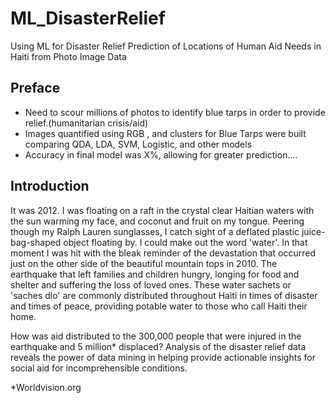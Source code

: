 # ML_DisasterRelief
Using ML for Disaster Relief Prediction of Locations of Human Aid Needs in Haiti from Photo Image Data 

## Preface

*	Need to scour millions of photos to identify blue tarps in order to provide relief.(humanitarian crisis/aid)
* Images quantified using RGB , and clusters for Blue Tarps were built comparing QDA, LDA, SVM, Logistic, and other models
* Accuracy in final model was X%, allowing for greater prediction….


## Introduction
It was 2012. I was floating on a raft in the crystal clear Haitian waters with the sun warming my face, and coconut and fruit on my tongue. Peering though my Ralph Lauren sunglasses, I catch sight of a deflated plastic juice-bag-shaped object floating by. I could make out the word 'water'. In that moment I was hit with the bleak reminder of the devastation that occurred just on the other side of the beautiful mountain tops in 2010. The earthquake that left families and children hungry, longing for food and shelter and suffering the loss of loved ones. These water sachets or 'saches dlo' are commonly distributed throughout Haiti in times of disaster and times of peace, providing potable water to those who call Haiti their home.

How was aid distributed to the 300,000 people that were injured in the earthquake and 5 million* displaced?  Analysis of the disaster relief data reveals the power of data mining in helping provide actionable insights for social aid for incomprehensible conditions.

*Worldvision.org
